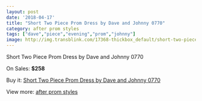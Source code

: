 ```yaml
---
layout: post
date: '2018-04-17'
title: "Short Two Piece Prom Dress by Dave and Johnny 0770"
category: after prom styles
tags: ["dave","piece","evening","prom","johnny"]
image: http://img.transblink.com/17368-thickbox_default/short-two-piece-prom-dress-by-dave-and-johnny-0770.jpg
---
```

Short Two Piece Prom Dress by Dave and Johnny 0770

On Sales: **$258**
<a href="https://www.transblink.com/en/after-prom-styles/5470-short-two-piece-prom-dress-by-dave-and-johnny-0770.html"><amp-img layout="responsive" width="600" height="600" src="//img.transblink.com/17368-thickbox_default/short-two-piece-prom-dress-by-dave-and-johnny-0770.jpg" alt="Short Two Piece Prom Dress by Dave and Johnny 0770 0" /></a>
<a href="https://www.transblink.com/en/after-prom-styles/5470-short-two-piece-prom-dress-by-dave-and-johnny-0770.html"><amp-img layout="responsive" width="600" height="600" src="//img.transblink.com/17371-thickbox_default/short-two-piece-prom-dress-by-dave-and-johnny-0770.jpg" alt="Short Two Piece Prom Dress by Dave and Johnny 0770 1" /></a>
<a href="https://www.transblink.com/en/after-prom-styles/5470-short-two-piece-prom-dress-by-dave-and-johnny-0770.html"><amp-img layout="responsive" width="600" height="600" src="//img.transblink.com/17370-thickbox_default/short-two-piece-prom-dress-by-dave-and-johnny-0770.jpg" alt="Short Two Piece Prom Dress by Dave and Johnny 0770 2" /></a>
<a href="https://www.transblink.com/en/after-prom-styles/5470-short-two-piece-prom-dress-by-dave-and-johnny-0770.html"><amp-img layout="responsive" width="600" height="600" src="//img.transblink.com/17369-thickbox_default/short-two-piece-prom-dress-by-dave-and-johnny-0770.jpg" alt="Short Two Piece Prom Dress by Dave and Johnny 0770 3" /></a>

Buy it: [Short Two Piece Prom Dress by Dave and Johnny 0770](https://www.transblink.com/en/after-prom-styles/5470-short-two-piece-prom-dress-by-dave-and-johnny-0770.html "Short Two Piece Prom Dress by Dave and Johnny 0770")

View more: [after prom styles](https://www.transblink.com/en/55-after-prom-styles "after prom styles")